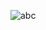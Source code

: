 ![abc](https://user-images.githubusercontent.com/71958289/209850531-29a38d96-66c7-4647-9b1c-4e909091b247.PNG)
